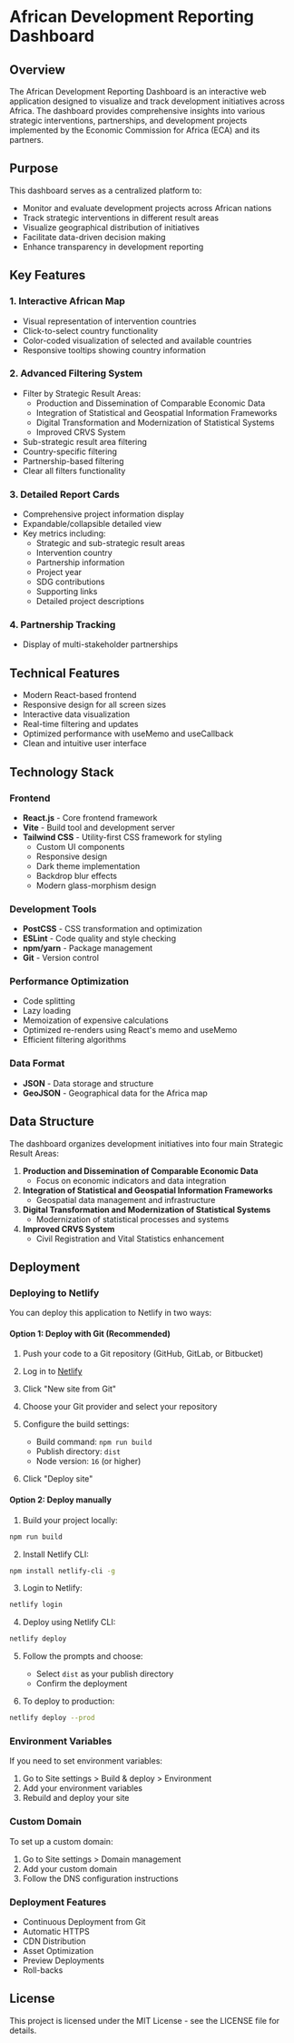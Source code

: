 # African Development Reporting Dashboard

## Overview
The African Development Reporting Dashboard is an interactive web application designed to visualize and track development initiatives across Africa. The dashboard provides comprehensive insights into various strategic interventions, partnerships, and development projects implemented by the Economic Commission for Africa (ECA) and its partners.

## Purpose
This dashboard serves as a centralized platform to:
- Monitor and evaluate development projects across African nations
- Track strategic interventions in different result areas
- Visualize geographical distribution of initiatives
- Facilitate data-driven decision making
- Enhance transparency in development reporting

## Key Features

### 1. Interactive African Map
- Visual representation of intervention countries
- Click-to-select country functionality
- Color-coded visualization of selected and available countries
- Responsive tooltips showing country information

### 2. Advanced Filtering System
- Filter by Strategic Result Areas:
  - Production and Dissemination of Comparable Economic Data
  - Integration of Statistical and Geospatial Information Frameworks
  - Digital Transformation and Modernization of Statistical Systems
  - Improved CRVS System
- Sub-strategic result area filtering
- Country-specific filtering
- Partnership-based filtering
- Clear all filters functionality

### 3. Detailed Report Cards
- Comprehensive project information display
- Expandable/collapsible detailed view
- Key metrics including:
  - Strategic and sub-strategic result areas
  - Intervention country
  - Partnership information
  - Project year
  - SDG contributions
  - Supporting links
  - Detailed project descriptions

### 4. Partnership Tracking
- Display of multi-stakeholder partnerships


## Technical Features
- Modern React-based frontend
- Responsive design for all screen sizes
- Interactive data visualization
- Real-time filtering and updates
- Optimized performance with useMemo and useCallback
- Clean and intuitive user interface

## Technology Stack

### Frontend
- **React.js** - Core frontend framework
- **Vite** - Build tool and development server
- **Tailwind CSS** - Utility-first CSS framework for styling
  - Custom UI components
  - Responsive design
  - Dark theme implementation
  - Backdrop blur effects
  - Modern glass-morphism design


### Development Tools
- **PostCSS** - CSS transformation and optimization
- **ESLint** - Code quality and style checking
- **npm/yarn** - Package management
- **Git** - Version control

### Performance Optimization
- Code splitting
- Lazy loading
- Memoization of expensive calculations
- Optimized re-renders using React's memo and useMemo
- Efficient filtering algorithms

### Data Format
- **JSON** - Data storage and structure
- **GeoJSON** - Geographical data for the Africa map

## Data Structure
The dashboard organizes development initiatives into four main Strategic Result Areas:
1. **Production and Dissemination of Comparable Economic Data**
   - Focus on economic indicators and data integration
2. **Integration of Statistical and Geospatial Information Frameworks**
   - Geospatial data management and infrastructure
3. **Digital Transformation and Modernization of Statistical Systems**
   - Modernization of statistical processes and systems
4. **Improved CRVS System**
   - Civil Registration and Vital Statistics enhancement


## Deployment

### Deploying to Netlify

You can deploy this application to Netlify in two ways:

#### Option 1: Deploy with Git (Recommended)

1. Push your code to a Git repository (GitHub, GitLab, or Bitbucket)

2. Log in to [Netlify](https://app.netlify.com/)

3. Click "New site from Git"

4. Choose your Git provider and select your repository

5. Configure the build settings:
   - Build command: `npm run build`
   - Publish directory: `dist`
   - Node version: `16` (or higher)

6. Click "Deploy site"

#### Option 2: Deploy manually

1. Build your project locally:
```bash
npm run build
```

2. Install Netlify CLI:
```bash
npm install netlify-cli -g
```

3. Login to Netlify:
```bash
netlify login
```

4. Deploy using Netlify CLI:
```bash
netlify deploy
```

5. Follow the prompts and choose:
   - Select `dist` as your publish directory
   - Confirm the deployment

6. To deploy to production:
```bash
netlify deploy --prod
```

### Environment Variables
If you need to set environment variables:

1. Go to Site settings > Build & deploy > Environment
2. Add your environment variables
3. Rebuild and deploy your site

### Custom Domain
To set up a custom domain:

1. Go to Site settings > Domain management
2. Add your custom domain
3. Follow the DNS configuration instructions

### Deployment Features
- Continuous Deployment from Git
- Automatic HTTPS
- CDN Distribution
- Asset Optimization
- Preview Deployments
- Roll-backs

## License
This project is licensed under the MIT License - see the LICENSE file for details.
